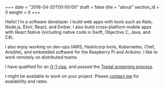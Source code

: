 +++
date = "2016-04-20T00:00:00"
draft = false
title = "about"
section_id = 0
weight = 0
+++

Hello! I'm a software developer. I build web apps with tools such as Rails, Node.js, Elixir, React, and Ember. I also build cross-platform mobile apps with React Native (including native code in Swift, Objective C, Java, and C#).

I also enjoy working on dev-ops (AWS, Hashicorp tools, Kubernetes, Chef, Ansible), and embedded software for the Raspberry Pi and Arduino. I like to work remotely on distributed teams.

I have qualified for an <a href="https://www.uscis.gov/working-united-states/temporary-workers/o-1-visa-individuals-extraordinary-ability-or-achievement" target="_blank" rel="noopener noreferrer">O-1 visa</a>, and passed the <a href="https://www.toptal.com/top-3-percent" target="_blank" rel="noopener noreferrer">Toptal screening process</a>.

I might be available to work on your project. Please [contact me](#contact) for availability and rates.
